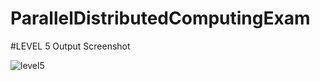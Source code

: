 # ParallelDistributedComputingExam
#LEVEL 5 Output Screenshot

![level5](https://user-images.githubusercontent.com/89097911/181260579-eb1f25c5-b8f1-4239-a985-63644e04b392.png)
